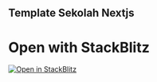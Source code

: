 ## Template Sekolah Nextjs

# Open with StackBlitz
[![Open in StackBlitz](https://developer.stackblitz.com/img/open_in_stackblitz.svg)](https://stackblitz.com/github/usaidmasud/school-nextjs)
